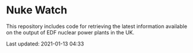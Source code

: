 # Nuke Watch

This repository includes code for retrieving the latest information available on the output of EDF nuclear power plants in the UK.

Last updated: 2021-01-13 04:33